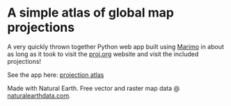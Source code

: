 # A simple atlas of global map projections
A very quickly thrown together Python web app built using [Marimo](https:/docs.marimo.io) in about as long as it took to visit the [proj.org](https://proj.org) website and visit the included projections!

See the app here: [projection atlas](https://dosull.github.io/projection-atlas/app/)

Made with Natural Earth. Free vector and raster map data @ [naturalearthdata.com](https://naturalearth.com).